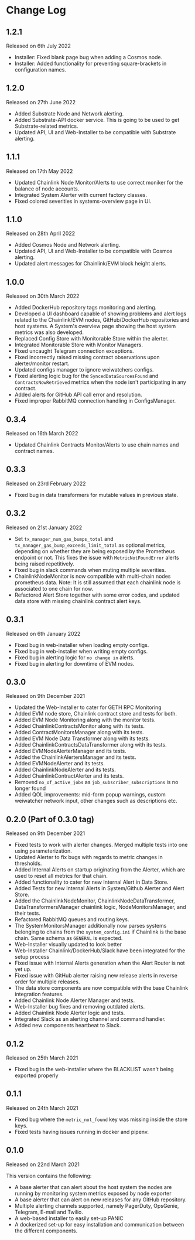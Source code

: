 # Change Log

## 1.2.1
Released on 6th July 2022

- Installer: Fixed blank page bug when adding a Cosmos node.
- Installer: Added functionality for preventing square-brackets in configuration names.

## 1.2.0
Released on 27th June 2022

- Added Substrate Node and Network alerting.
- Added Substrate-API docker service. This is going to be used to get Substrate-related metrics.
- Updated API, UI and Web-Installer to be compatible with Substrate alerting.

## 1.1.1
Released on 17th May 2022

- Updated Chainlink Node Monitor/Alerts to use correct moniker for the balance of node accounts.
- Integrated System Alerter with current factory classes.
- Fixed colored severities in systems-overview page in UI.

## 1.1.0

Released on 28th April 2022

- Added Cosmos Node and Network alerting.
- Updated API, UI and Web-Installer to be compatible with Cosmos alerting.
- Updated alert messages for Chainlink/EVM block height alerts.

## 1.0.0

Released on 30th March 2022

- Added DockerHub repository tags monitoring and alerting.
- Developed a UI dashboard capable of showing problems and alert logs related to the Chainlink/EVM nodes, GitHub/DockerHub repositories and host systems. A System's overview page showing the host system metrics was also developed.
- Replaced Config Store with Monitorable Store within the alerter.
- Integrated Monitorable Store with Monitor Managers.
- Fixed uncaught Telegram connection exceptions.
- Fixed incorrectly raised missing contract observations upon alerter/monitor restart.
- Updated configs manager to ignore weiwatchers configs.
- Fixed alerting logic bug for the `SyncedDataSourcesFound` and `ContractsNowRetrieved` metrics when the node isn't participating in any contract.
- Added alerts for GitHub API call error and resolution.
- Fixed improper RabbitMQ connection handling in ConfigsManager.

## 0.3.4

Released on 16th March 2022

- Updated Chainlink Contracts Monitor/Alerts to use chain names and contract names.

## 0.3.3

Released on 23rd February 2022

- Fixed bug in data transformers for mutable values in previous state.

## 0.3.2

Released on 21st January 2022

- Set `tx_manager_num_gas_bumps_total` and `tx_manager_gas_bump_exceeds_limit_total` as optional metrics, depending on whether they are being exposed by the Prometheus endpoint or not. This fixes the issue with `MetricNotFoundError` alerts being raised repetitively.
- Fixed bug in slack commands when muting multiple severities.
- ChainlinkNodeMonitor is now compatible with multi-chain nodes prometheus data. Note: It is still assumed that each chainlink node is associated to one chain for now.
- Refactored Alert Store together with some error codes, and updated data store with missing chainlink contract alert keys.

## 0.3.1

Released on 6th January 2022

- Fixed bug in web-installer when loading empty configs.
- Fixed bug in web-installer when writing empty configs.
- Fixed bug in alerting logic for `no change in` alerts.
- Fixed bug in alerting for downtime of EVM nodes.

## 0.3.0

Released on 9th December 2021

- Updated the Web-Installer to cater for GETH RPC Monitoring
- Added EVM node store, Chainlink contract store and tests for both.
- Added EVM Node Monitoring along with the monitor tests.
- Added ChainlinkContractsMonitor along with its tests.
- Added ContractMonitorsManager along with its tests.
- Added EVM Node Data Transformer along with its tests.
- Added ChainlinkContractsDataTransformer along with its tests.
- Added EVMNodeAlerterManager and its tests.
- Added the ChainlinkAlertersManager and its tests.
- Added EVMNodeAlerter and its tests.
- Added ChainlinkNodeAlerter and its tests.
- Added ChainlinkContractAlerter and its tests.
- Removed `no_of_active_jobs` as `job_subscriber_subscriptions` is no longer found
- Added QOL improvements: mid-form popup warnings, custom weiwatcher network input, other changes such as descriptions etc.

## 0.2.0 (Part of 0.3.0 tag)

Released on 9th December 2021

- Fixed tests to work with alerter changes. Merged multiple tests into one using parameterization.
- Updated Alerter to fix bugs with regards to metric changes in thresholds.
- Added Internal Alerts on startup originating from the Alerter, which are used to reset all metrics for that chain.
- Added functionality to cater for new Internal Alert in Data Store.
- Added Tests for new Internal Alerts in System/Github Alerter and Alert Store.
- Added the ChainlinkNodeMonitor, ChainlinkNodeDataTransformer, DataTransformersManager chainlink logic, NodeMonitorsManager, and their tests.
- Refactored RabbitMQ queues and routing keys.
- The SystemMonitorsManager additionally now parses systems belonging to chains from the `system_config.ini` if Chainlink is the base chain. Same schema as `GENERAL` is expected.
- Web-Installer visually updated to look better
- Web-Installer Chainlink/DockerHub/Slack have been integrated for the setup process
- Fixed issue with Internal Alerts generation when the Alert Router is not yet up.
- Fixed issue with GitHub alerter raising new release alerts in reverse order for multiple releases.
- The data store components are now compatible with the base Chainlink integration features.
- Added Chainlink Node Alerter Manager and tests.
- Web-Installer bug fixes and removing outdated alerts.
- Added Chainlink Node Alerter logic and tests.
- Integrated Slack as an alerting channel and command handler.
- Added new components heartbeat to Slack.

## 0.1.2

Released on 25th March 2021

- Fixed bug in the web-installer where the BLACKLIST wasn't being exported properly

## 0.1.1

Released on 24th March 2021

- Fixed bug where the `metric_not_found` key was missing inside the store keys.
- Fixed tests having issues running in docker and pipenv.

## 0.1.0

Released on 22nd March 2021

This version contains the following:
* A base alerter that can alert about the host system the nodes are running by monitoring system metrics exposed by node exporter
* A base alerter that can alert on new releases for any GitHub repository.
* Multiple alerting channels supported, namely PagerDuty, OpsGenie, Telegram, E-mail and Twilio.
* A web-based installer to easily set-up PANIC
* A dockerized set-up for easy installation and communication between the different components.
